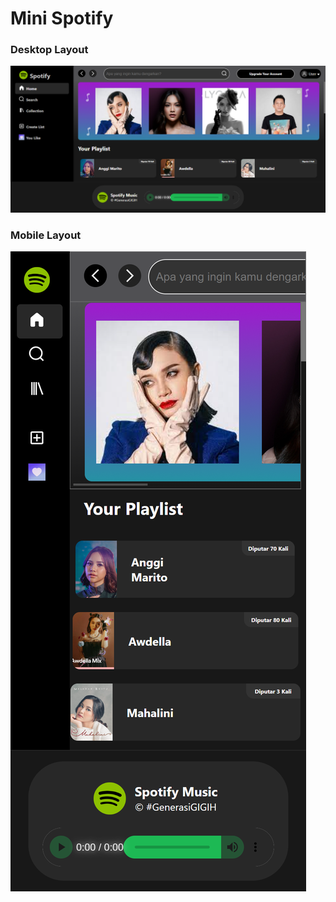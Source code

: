 # Mini Spotify

### Desktop Layout

![](./screenshot/desktop-layout.png)

### Mobile Layout

![](./screenshot/mobile-layout.png)
